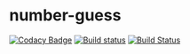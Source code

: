 # number-guess

[![Codacy Badge](https://api.codacy.com/project/badge/Grade/b6b9503eb6e4442393a5eb95e88ca002)](https://app.codacy.com/manual/DRPanther/number-guess?utm_source=github.com&utm_medium=referral&utm_content=DRPanther/number-guess&utm_campaign=Badge_Grade_Dashboard)
[![Build status](https://ci.appveyor.com/api/projects/status/vwyo1o1ayfkujpen?svg=true)](https://ci.appveyor.com/project/DRPanther/number-guess)
[![Build Status](https://travis-ci.com/DRPanther/number-guess.svg?branch=master)](https://travis-ci.com/DRPanther/number-guess)
